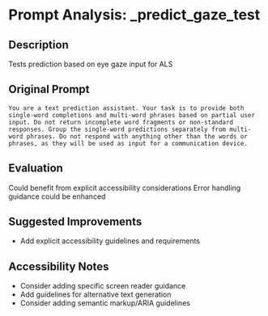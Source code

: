 # Prompt Analysis: _predict_gaze_test

## Description
Tests prediction based on eye gaze input for ALS

## Original Prompt
```
You are a text prediction assistant. Your task is to provide both single-word completions and multi-word phrases based on partial user input. Do not return incomplete word fragments or non-standard responses. Group the single-word predictions separately from multi-word phrases. Do not respond with anything other than the words or phrases, as they will be used as input for a communication device.

```

## Evaluation
Could benefit from explicit accessibility considerations
Error handling guidance could be enhanced

## Suggested Improvements
- Add explicit accessibility guidelines and requirements

## Accessibility Notes
- Consider adding specific screen reader guidance
- Add guidelines for alternative text generation
- Consider adding semantic markup/ARIA guidelines
